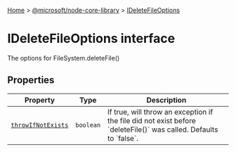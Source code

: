 [Home](./index) &gt; [@microsoft/node-core-library](./node-core-library.md) &gt; [IDeleteFileOptions](./node-core-library.ideletefileoptions.md)

# IDeleteFileOptions interface

The options for FileSystem.deleteFile()

## Properties

|  Property | Type | Description |
|  --- | --- | --- |
|  [`throwIfNotExists`](./node-core-library.ideletefileoptions.throwifnotexists.md) | `boolean` | If true, will throw an exception if the file did not exist before \`deleteFile()\` was called. Defaults to \`false\`. |

